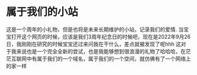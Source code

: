 # 属于我们的小站

这是一个周年的小礼物，但是也将是未来长期维护的小站，记录我们的爱情.
当宝宝打开这个网页的时候，应该是我们3周年纪念日的时候吧，现在是2022年9月26日，我刚刚在研究的时候宝宝还过来问我在干什么，差点就被发现了呢hhh
这对于我来说也是一个完全全新的尝试，也是我能够想到很浪漫的礼物了哈哈哈，在茫茫互联网中有属于我们的一个域名，属于我们的一个空间，就仿佛有了一个网络上的家一样